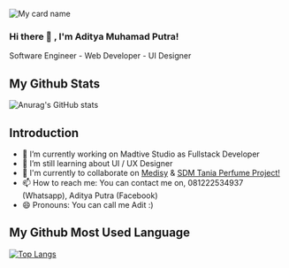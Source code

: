 ![My card name](https://cardivo.vercel.app/api?name=Aditya%20Muhamad%20Putra%20P&description=Web%20Designer%20-%20Web%20Developer&image=https://avatars.githubusercontent.com/u/68887223?v=4&backgroundColor=%23293B5F&instagram=_adityamputra27&linkedin=Aditya%20Muhamad%20Putra%20P&github=adityamputra27&pattern=topography&colorPattern=%2347597E&fontColor=%23ddd&iconColor=%23fff&opacity=0.5)

<!--
**adityamputra27/adityamputra27** is a ✨ _special_ ✨ repository because its `README.md` (this file) appears on your GitHub profile.
-->
<!-- - 🤔 I’m looking for help with ... -->
<!-- - 💬 Ask me about ... -->
<!-- - ⚡ Fun fact: ... -->
### Hi there 👋 , I'm Aditya Muhamad Putra!

Software Engineer - Web Developer - UI Designer

## My Github Stats
![Anurag's GitHub stats](https://github-readme-stats.vercel.app/api?username=adityamputra27&show_icons=true)
## Introduction

- 🔭 I’m currently working on Madtive Studio as Fullstack Developer
- 🌱 I’m still learning about UI / UX Designer
- 👯 I'm currently to collaborate on <a href="https://medisy.id">Medisy</a> & <a href="https://sdmtaniaperfume.co.id">SDM Tania Perfume Project!</a>
- 📫 How to reach me: You can contact me on, 081222534937 (Whatsapp), Aditya Putra (Facebook)
- 😄 Pronouns: You can call me Adit :)
<!-- [![Top Langs](https://github-readme-stats.vercel.app/api/top-langs/?username=adityamputra27)](https://github.com/adityamputra27/github-readme-stats) -->
## My Github Most Used Language
[![Top Langs](https://github-readme-stats.vercel.app/api/top-langs/?username=adityamputra27&langs_count=8)](https://github.com/adityamputra27/github-readme-stats)
<!-- [![willianrod's wakatime stats](https://github-readme-stats.vercel.app/api/wakatime?username=adityamputra27)](https://github.com/anuraghazra/github-readme-stats) -->

<!-- <img src="https://github-readme-stats.vercel.app/api/top-langs/?username=adityamputra27&theme=vue"> -->
